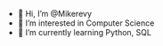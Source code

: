- 👋 Hi, I’m @Mikerevy
- 👀 I’m interested in Computer Science
- 🌱 I’m currently learning Python, SQL


<!---
Mikerevy/Mikerevy is a ✨ special ✨ repository because its `README.md` (this file) appears on your GitHub profile.
You can click the Preview link to take a look at your changes.
--->

